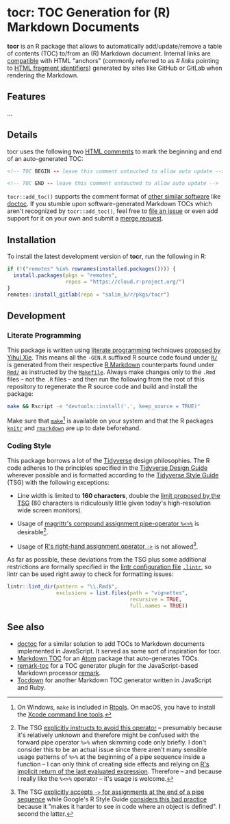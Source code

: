 # tocr: TOC Generation for (R) Markdown Documents

**tocr** is an R package that allows to automatically add/update/remove a table of contents (TOC) to/from an (R) Markdown document. Internal links are [compatible](vignettes/intro.html#toc-markdown_flavor) with HTML "anchors" (commonly referred to as _# links_ pointing to [HTML fragment identifiers](https://en.wikipedia.org/wiki/Fragment_identifier)) generated by sites like GitHub or GitLab when rendering the Markdown.

## Features

...

## Details

tocr uses the following two [HTML comments](https://www.w3schools.com/TAGS/tag_comment.asp) to mark the beginning and end of an auto-generated TOC:

```html
<!-- TOC BEGIN -- leave this comment untouched to allow auto update -->
```

```html
<!-- TOC END -- leave this comment untouched to allow auto update -->
```

`tocr::add_toc()` supports the comment format of [other similar software](#see-also) like [doctoc](https://github.com/thlorenz/doctoc). If you stumble upon software-generated Markdown TOCs which aren't recognized by `tocr::add_toc()`, feel free to [file an issue](http://gitlab.com/salim_b/r/pkgs/tocr/issues) or even add support for it on your own and submit a [merge request](https://gitlab.com/salim_b/r/pkgs/tocr/merge_requests).

## Installation

To install the latest development version of **tocr**, run the following in R:

```r
if (!("remotes" %in% rownames(installed.packages()))) {
  install.packages(pkgs = "remotes",
                   repos = "https://cloud.r-project.org/")
}
remotes::install_gitlab(repo = "salim_b/r/pkgs/tocr")
```

## Development

### Literate Programming

This package is written using [literate programming](https://en.wikipedia.org/wiki/Literate_programming) techniques [proposed by Yihui Xie](https://yihui.name/rlp/). This means all the `-GEN.R` suffixed R source code found under [`R/`](R/) is generated from their respective [R Markdown](https://rmarkdown.rstudio.com/) counterparts found under [`Rmd/`](Rmd/) as instructed by the [`Makefile`](Makefile). Always make changes only to the `.Rmd` files – not the `.R` files – and then run the following from the root of this repository to regenerate the R source code and build and install the package:

```sh
make && Rscript -e "devtools::install('.', keep_source = TRUE)"
```

Make sure that [`make`](https://de.wikipedia.org/wiki/GNU_Make)[^make-prop] is available on your system and that the R packages [`knitr`](https://cran.r-project.org/package=knitr) and [`rmarkdown`](https://cran.r-project.org/package=rmarkdown) are up to date beforehand.


[^make-prop]: On Windows, `make` is included in [Rtools](https://cran.rstudio.com/bin/windows/Rtools/). On macOS, you have to install the [Xcode command line tools](https://stackoverflow.com/a/10301513/7196903).


### Coding Style

This package borrows a lot of the [Tidyverse](https://www.tidyverse.org/) design philosophies. The R code adheres to the principles specified in the [Tidyverse Design Guide](https://principles.tidyverse.org/) wherever possible and is formatted according to the [Tidyverse Style Guide](https://style.tidyverse.org/) (TSG) with the following exceptions:

- Line width is limited to **160 characters**, double the [limit proposed by the TSG](https://style.tidyverse.org/syntax.html#long-lines) (80 characters is ridiculously little given today's high-resolution wide screen monitors).

- Usage of [magrittr's compound assignment pipe-operator `%<>%`](https://magrittr.tidyverse.org/reference/compound.html) is desirable[^tsg-capipe].

- Usage of [R's right-hand assignment operator `->`](https://rdrr.io/r/base/assignOps.html) is not allowed[^tsg-rightass].

As far as possible, these deviations from the TSG plus some additional restrictions are formally specified in the [lintr configuration file](https://github.com/jimhester/lintr#project-configuration) [`.lintr`](.lintr), so lintr can be used right away to check for formatting issues:

```r
lintr::lint_dir(pattern = "\\.Rmd$",
                exclusions = list.files(path = "vignettes",
                                        recursive = TRUE,
                                        full.names = TRUE))
```

[^tsg-capipe]: The TSG [explicitly instructs to avoid this operator](https://style.tidyverse.org/pipes.html#assignment-1) – presumably because it's relatively unknown and therefore might be confused with the forward pipe operator `%>%` when skimming code only briefly. I don't consider this to be an actual issue since there aren't many sensible usage patterns of `%>%` at the beginning of a pipe sequence inside a function – I can only think of creating side effects and relying on [R's implicit return of the last evaluated expression](https://rdrr.io/r/base/function.html). Therefore – and because I really like the `%<>%` operator – it's usage is welcome.

[^tsg-rightass]: The TSG [explicitly accepts `->` for assignments at the end of a pipe sequence](https://style.tidyverse.org/pipes.html#assignment-1) while Google's R Style Guide [considers this bad practice](https://google.github.io/styleguide/Rguide.html#right-hand-assignment) because it "makes it harder to see in code where an object is defined". I second the latter.

## See also

- [doctoc](https://github.com/thlorenz/doctoc) for a similar solution to add TOCs to Markdown documents implemented in JavaScript. It served as some sort of inspiration for tocr.
- [Markdown TOC](https://github.com/nok/markdown-toc) for an [Atom](https://atom.io/) package that auto-generates TOCs.
- [remark-toc](https://github.com/remarkjs/remark-toc) for a TOC generator plugin for the JavaScript-based Markdown processor [remark](https://github.com/remarkjs/remark).
- [Tocdown](https://github.com/dohliam/tocdown) for another Markdown TOC generator written in JavaScript and Ruby.

